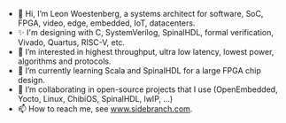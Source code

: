 - 👋 Hi, I’m Leon Woestenberg, a systems architect for software, SoC, FPGA, video, edge, embedded, IoT, datacenters.
- ✨ I'm designing with C, SystemVerilog, SpinalHDL, formal verification, Vivado, Quartus, RISC-V, etc.
- 👀 I’m interested in highest throughput, ultra low latency, lowest power, algorithms and protocols.
- 🌱 I’m currently learning Scala and SpinalHDL for a large FPGA chip design.
- 💞️ I’m collaborating in open-source projects that I use (OpenEmbedded, Yocto, Linux, ChibiOS, SpinalHDL, lwIP, ...)
- 📫 How to reach me, see www.sidebranch.com.

<!---
likewise/likewise is a ✨ special ✨ repository because its `README.md` (this file) appears on your GitHub profile.
You can click the Preview link to take a look at your changes.
--->
